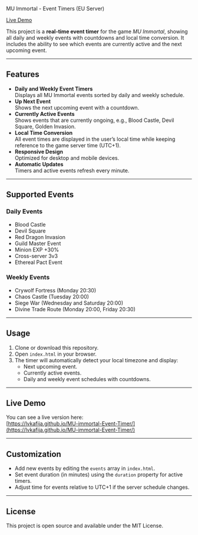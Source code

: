 MU Immortal - Event Timers (EU Server)

[Live Demo](https://lvkafija.github.io/MU-immortal-Event-Timer/)

This project is a **real-time event timer** for the game *MU Immortal*, showing all daily and weekly events with countdowns and local time conversion. It includes the ability to see which events are currently active and the next upcoming event.

---

## Features

- **Daily and Weekly Event Timers**  
  Displays all MU Immortal events sorted by daily and weekly schedule.  
- **Up Next Event**  
  Shows the next upcoming event with a countdown.  
- **Currently Active Events**  
  Shows events that are currently ongoing, e.g., Blood Castle, Devil Square, Golden Invasion.  
- **Local Time Conversion**  
  All event times are displayed in the user’s local time while keeping reference to the game server time (UTC+1).  
- **Responsive Design**  
  Optimized for desktop and mobile devices.  
- **Automatic Updates**  
  Timers and active events refresh every minute.

---

## Supported Events

### Daily Events

- Blood Castle
- Devil Square
- Red Dragon Invasion
- Guild Master Event
- Minion EXP +30%
- Cross-server 3v3
- Ethereal Pact Event

### Weekly Events

- Crywolf Fortress (Monday 20:30)
- Chaos Castle (Tuesday 20:00)
- Siege War (Wednesday and Saturday 20:00)
- Divine Trade Route (Monday 20:00, Friday 20:30)

---

## Usage

1. Clone or download this repository.
2. Open `index.html` in your browser.
3. The timer will automatically detect your local timezone and display:
   - Next upcoming event.
   - Currently active events.
   - Daily and weekly event schedules with countdowns.

---

## Live Demo

You can see a live version here:  
[https://lvkafija.github.io/MU-immortal-Event-Timer/](https://lvkafija.github.io/MU-immortal-Event-Timer/)

---

## Customization

- Add new events by editing the `events` array in `index.html`.
- Set event duration (in minutes) using the `duration` property for active timers.
- Adjust time for events relative to UTC+1 if the server schedule changes.

---

## License

This project is open source and available under the MIT License.
